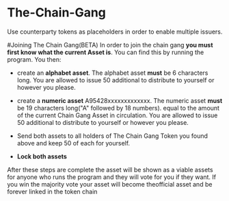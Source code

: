 # The-Chain-Gang

Use counterparty tokens as placeholders in order to enable multiple issuers.


#Joining The Chain Gang(BETA)
 In order to join the chain gang **you must first know what the current Asset is**. You can find this by running the program. You then: 

* create an **alphabet asset**. The alphabet asset **must** be 6 characters long. You are allowed to issue 50 additional to distribute to yourself or however you please. 

* create a **numeric asset** A95428xxxxxxxxxxxxx. The numeric asset **must** be 19 characters long("A" followed by 18 numbers). 
equal to the amount of the current Chain Gang Asset in circulation. You are allowed to issue 50 additional to distribute to yourself or however you please.

* Send both assets to all holders of The Chain Gang Token you found above and keep 50 of each for yourself.

* **Lock both assets**

After these steps are complete the asset will be shown as a viable assets for anyone who runs the program and they will vote for you if they want. If you win the majority vote your asset will become theofficial asset and be forever linked in the token chain
